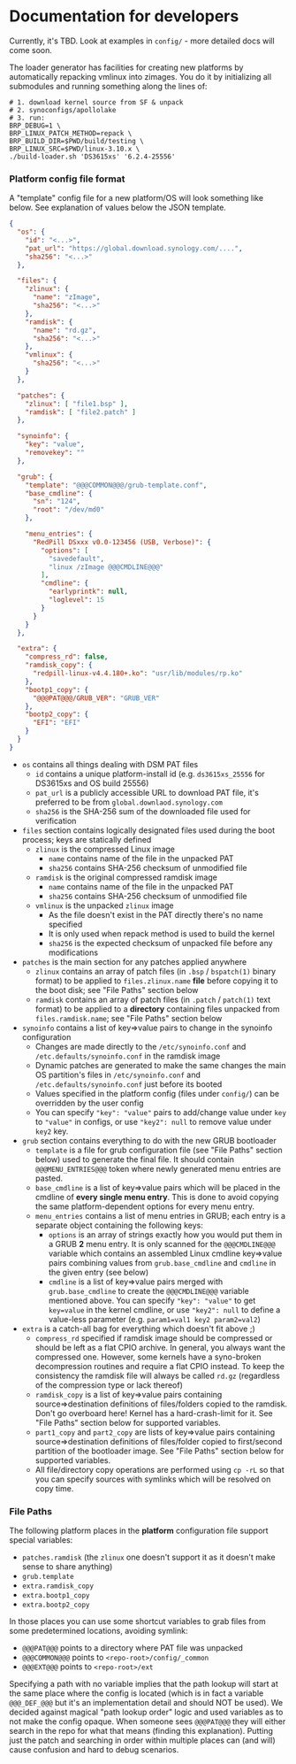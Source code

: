 # Documentation for developers

Currently, it's TBD. Look at examples in `config/` - more detailed docs will come soon.

The loader generator has facilities for creating new platforms by automatically repacking vmlinux into zimages. You do
it by initializing all submodules and running something along the lines of:

```shell
# 1. download kernel source from SF & unpack
# 2. synoconfigs/apollolake
# 3. run:
BRP_DEBUG=1 \
BRP_LINUX_PATCH_METHOD=repack \
BRP_BUILD_DIR=$PWD/build/testing \
BRP_LINUX_SRC=$PWD/linux-3.10.x \
./build-loader.sh 'DS3615xs' '6.2.4-25556'
```

### Platform config file format
A "template" config file for a new platform/OS will look something like below. See explanation of values below the JSON 
template.

```json
{
  "os": {
    "id": "<...>",
    "pat_url": "https://global.download.synology.com/....",
    "sha256": "<...>"
  },

  "files": {
    "zlinux": {
      "name": "zImage",
      "sha256": "<...>"
    },
    "ramdisk": {
      "name": "rd.gz",
      "sha256": "<...>"
    },
    "vmlinux": {
      "sha256": "<...>"
    }
  },

  "patches": {
    "zlinux": [ "file1.bsp" ],
    "ramdisk": [ "file2.patch" ]
  },

  "synoinfo": {
    "key": "value",
    "removekey": ""
  },

  "grub": {
    "template": "@@@COMMON@@@/grub-template.conf",
    "base_cmdline": {
      "sn": "124",
      "root": "/dev/md0"
    },

    "menu_entries": {
      "RedPill DSxxx v0.0-123456 (USB, Verbose)": {
        "options": [
          "savedefault",
          "linux /zImage @@@CMDLINE@@@"
        ],
        "cmdline": {
          "earlyprintk": null,
          "loglevel": 15
        }
      }
    }
  },

  "extra": {
    "compress_rd": false,
    "ramdisk_copy": {
      "redpill-linux-v4.4.180+.ko": "usr/lib/modules/rp.ko"
    },
    "bootp1_copy": {
      "@@@PAT@@@/GRUB_VER": "GRUB_VER"
    },
    "bootp2_copy": {
      "EFI": "EFI"
    }
  }
}
```

- `os` contains all things dealing with DSM PAT files
  - `id` contains a unique platform-install id (e.g. `ds3615xs_25556` for DS3615xs and OS build 25556)
  - `pat_url` is a publicly accessible URL to download PAT file, it's preferred to be from `global.downlaod.synology.com`
  - `sha256` is the SHA-256 sum of the downloaded file used for verification
- `files` section contains logically designated files used during the boot process; keys are statically defined
  - `zlinux` is the compressed Linux image
    - `name` contains name of the file in the unpacked PAT
    - `sha256` contains SHA-256 checksum of unmodified file
  - `ramdisk` is the original compressed ramdisk image
    - `name` contains name of the file in the unpacked PAT
    - `sha256` contains SHA-256 checksum of unmodified file
  - `vmlinux` is the unpacked `zlinux` image
    - As the file doesn't exist in the PAT directly there's no name specified
    - It is only used when repack method is used to build the kernel
    - `sha256` is the expected checksum of unpacked file before any modifications
- `patches` is the main section for any patches applied anywhere
  - `zlinux` contains an array of patch files (in `.bsp` / `bspatch(1)` binary format) to be applied to `files.zlinux.name` 
    **file** before copying it to the boot disk; see "File Paths" section below
  - `ramdisk` contains an array of patch files (in `.patch` / `patch(1)` text format) to be applied to a **directory**
    containing files unpacked from `files.ramdisk.name`; see "File Paths" section below
- `synoinfo` contains a list of key=>value pairs to change in the synoinfo configuration
  - Changes are made directly to the `/etc/synoinfo.conf` and `/etc.defaults/synoinfo.conf` in the ramdisk image
  - Dynamic patches are generated to make the same changes the main OS partition's files in `/etc/synoinfo.conf` and 
    `/etc.defaults/synoinfo.conf` just before its booted
  - Values specified in the platform config (files under `config/`) can be overridden by the user config
  - You can specify `"key": "value"` pairs to add/change value under `key` to `"value"` in configs, or use `"key2": null`
    to remove value under `key2` key.
- `grub` section contains everything to do with the new GRUB bootloader
  - `template` is a file for grub configuration file (see "File Paths" section below) used to generate the final file. 
    It should contain `@@@MENU_ENTRIES@@@` token where newly generated menu entries are pasted.
  - `base_cmdline` is a list of key=>value pairs which will be placed in the cmdline of **every single menu entry**. 
    This is done to avoid copying the same platform-dependent options for every menu entry.
  - `menu_entries` contains a list of menu entries in GRUB; each entry is a separate object containing the following 
    keys:
    - `options` is an array of strings exactly how you would put them in a GRUB **2** menu entry. It is only scanned for
      the `@@@CMDLINE@@@` variable which contains an assembled Linux cmdline key=>value pairs combining values from 
      `grub.base_cmdline` and `cmdline` in the given entry (see below)
    - `cmdline` is a list of key=>value pairs merged with `grub.base_cmdline` to create the `@@@CMDLINE@@@` variable
      mentioned above. You can specify `"key": "value"` to get `key=value` in the kernel cmdline, or use `"key2": null`
      to define a value-less parameter (e.g. `param1=val1 key2 param2=val2`)
- `extra` is a catch-all bag for everything which doesn't fit above ;) 
  - `compress_rd` specified if ramdisk image should be compressed or should be left as a flat CPIO archive. In general, 
    you always want the compressed one. However, some kernels have a syno-broken decompression routines and require a
    flat CPIO instead. To keep the consistency the ramdisk file will always be called `rd.gz` (regardless of the 
    compression type or lack thereof)
  - `ramdisk_copy` is a list of key=>value pairs containing source=>destination definitions of files/folders copied to
    the ramdisk. Don't go overboard here! Kernel has a hard-crash-limit for it. See "File Paths" section below for 
    supported variables.
  - `part1_copy` and `part2_copy` are lists of key=>value pairs containing source=>destination definitions of 
    files/folder copied to first/second partition of the bootloader image. See "File Paths" section below for supported 
    variables.
  - All file/directory copy operations are performed using `cp -rL` so that you can specify sources with symlinks which
    will be resolved on copy time.


### File Paths
The following platform places in the **platform** configuration file support special variables:
 - `patches.ramdisk` (the `zlinux` one doesn't support it as it doesn't make sense to share anything)
 - `grub.template`
 - `extra.ramdisk_copy`
 - `extra.bootp1_copy`
 - `extra.bootp2_copy`

In those places you can use some shortcut variables to grab files from some predetermined locations, avoiding symlink:
 - `@@@PAT@@@` points to a directory where PAT file was unpacked
 - `@@@COMMON@@@` points to `<repo-root>/config/_common`
 - `@@@EXT@@@` points to `<repo-root>/ext`
 
Specifying a path with no variable implies that the path lookup will start at the same place where the config is located
(which is in fact a variable `@@@_DEF_@@@` but it's an implementation detail and should NOT be used). We decided against
magical "path lookup order" logic and used variables as to not make the config opaque. When someone sees `@@@PAT@@@` 
they will either search in the repo for what that means (finding this explanation). Putting just the patch and searching
in order within multiple places can (and will) cause confusion and hard to debug scenarios.
